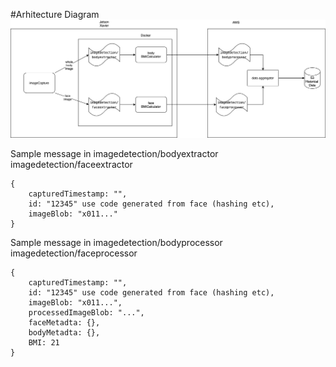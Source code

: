 #Arhitecture Diagram
![diagram](archtecture-digram.png)


Sample message in 
imagedetection/bodyextractor
imagedetection/faceextractor
```
{
    capturedTimestamp: "",
    id: "12345" use code generated from face (hashing etc),
    imageBlob: "x011..."
}
```

Sample message in 
imagedetection/bodyprocessor
imagedetection/faceprocessor
```
{
    capturedTimestamp: "",
    id: "12345" use code generated from face (hashing etc),
    imageBlob: "x011...",
    processedImageBlob: "...",
    faceMetadta: {},
    bodyMetadta: {},
    BMI: 21
}
```
